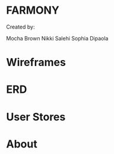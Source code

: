 # FARMONY

Created by:

Mocha Brown
Nikki Salehi
Sophia Dipaola

# Wireframes

# ERD

# User Stores

# About
